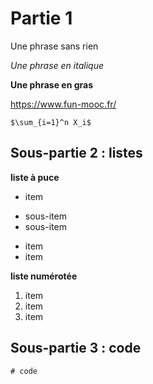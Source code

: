 # Partie 1 

Une phrase sans rien

*Une phrase en italique*

**Une phrase en gras**

<https://www.fun-mooc.fr/>

`$\sum_{i=1}^n X_i$` 

## Sous-partie 2 : listes

**liste à puce**

* item
 + sous-item
 + sous-item
- item
- item

**liste numérotée**

1. item
2. item
3. item

## Sous-partie 3 : code

```
# code
```